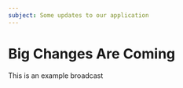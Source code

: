 ```yaml
---
subject: Some updates to our application
---
```


# Big Changes Are Coming

This is an example broadcast